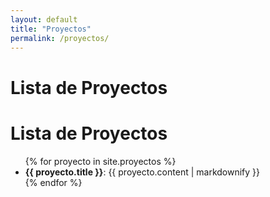 ```yaml
---
layout: default
title: "Proyectos"
permalink: /proyectos/
---
```


# Lista de Proyectos

# Lista de Proyectos

<ul>
  {% for proyecto in site.proyectos %}
    <li><strong>{{ proyecto.title }}</strong>: {{ proyecto.content | markdownify }}</li>
  {% endfor %}
</ul>

